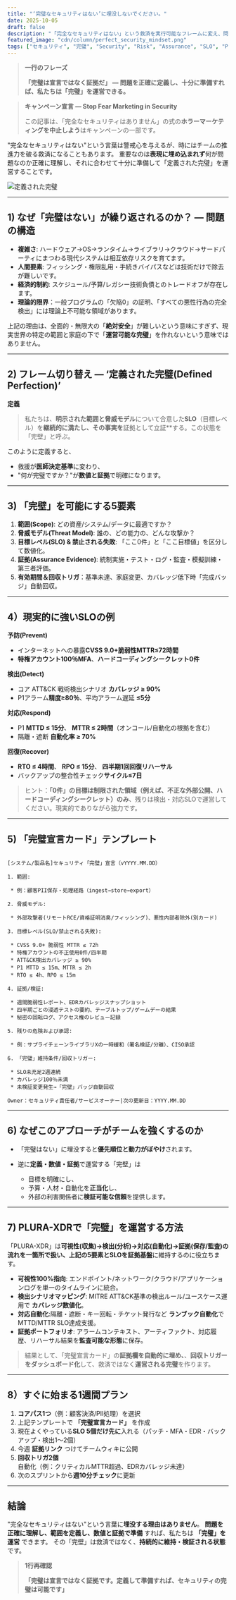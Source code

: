 ```yaml
---
title: "‘完璧なセキュリティはない’に埋没しないでください。"
date: 2025-10-05
draft: false
description: "「完全なセキュリティはない」という救済を実行可能なフレームに変え、問題を正確に定義・準備して範囲内の「完壁」を運営する方法を整理します。"
featured_image: "cdn/column/perfect_security_mindset.png"
tags: ["セキュリティ", "完璧", "Security", "Risk", "Assurance", "SLO", "PLURA-XDR"]
---
```


> **一行のフレーズ**
> 
> **「完璧は宣言ではなく証拠だ」 — 問題を正確に定義し、十分に準備すれば、私たちは「完璧」を運営できる。**

> **キャンペーン宣言 — Stop Fear Marketing in Security**
> 
> この記事は、「完全なセキュリティはありません」の式の**ホラーマーケティングを中止しよう**はキャンペーンの一部です。

"完全なセキュリティはない"という言葉は警戒心を与えるが、時にはチームの推進力を破る救済になることもあります。
重要なのは**表現に埋め込まれず**何が問題なのか正確に理解し、それに合わせて十分に準備して「定義された完璧」を運営することです。

![定義された完璧](https://blog.plura.io/cdn/column/perfect_security_mindset.png)

<!--more-->

---

## 1) なぜ「完璧はない」が繰り返されるのか？ — 問題の構造

* **複雑さ**: ハードウェア→OS→ランタイム→ライブラリ→クラウド→サードパーティにまつわる現代システムは相互依存リスクを育てます。
* **人間要素**: フィッシング・権限乱用・手続きバイパスなどは技術だけで除去が難しいです。
* **経済的制約**: スケジュール/予算/レガシー技術負債とのトレードオフが存在します。
* **理論的限界**：一般プログラムの「欠陥0」の証明、「すべての悪性行為の完全検出」には理論上不可能な領域があります。

上記の理由は、全面的・無限大の「**絶対安全**」が難しいという意味にすぎず、現実世界の特定の範囲と家庭の下で「**運営可能な完璧**」を作れないという意味ではありません。

---

## 2) フレーム切り替え — ‘定義された完璧(Defined Perfection)’

**定義**

> 私たちは、**明示された範囲と脅威モデル**について合意した**SLO**（目標レベル）を**継続的に満たし、その事実を**証拠として立証**する。この状態を「完壁」と呼ぶ。

このように定義すると、

* 救援が**医師決定基準**に変わり、
* "何が完璧ですか？"が**数値と証拠**で明確になります。

---

## 3) 「完壁」を可能にする5要素

1. **範囲(Scope)**: どの資産/システム/データに最適ですか？
2. **脅威モデル(Threat Model)**: 誰の、どの能力の、どんな攻撃か？
3. **目標レベル(SLO) & 禁止される失敗**: 「ここ0件」と「ここ目標値」を区分して数値化。
4. **証拠(Assurance Evidence)**: 統制実施・テスト・ログ・監査・模擬訓練・第三者評価。
5. **有効期間＆回収トリガ**：基準未達、家庭変更、カバレッジ低下時「完成バッジ」自動回収。

---

## 4）現実的に強いSLOの例

**予防(Prevent)**

* インターネットへの暴露**CVSS 9.0+脆弱性MTTR≤72時間**
* **特権アカウント100％MFA**、**ハードコーディングシークレット0件**

**検出(Detect)**

* コア ATT&CK 戦術検出シナリオ **カバレッジ ≥ 90%**
* P1アラーム**精度≥80％**、平均アラーム遅延 **≤5分**

**対応(Respond)**

* P1 **MTTD ≤ 15分**、 **MTTR ≤ 2時間**（オンコール/自動化の根拠を含む）
* 隔離・遮断 **自動化率 ≥ 70%**

**回復(Recover)**

* **RTO ≤ 4時間**、 **RPO ≤ 15分**、 **四半期1回回復リハーサル**
* バックアップの整合性チェック**サイクル≤7日**

> ヒント：**「0件」の目標は制限された領域（例えば、不正な外部公開、ハードコーディングシークレット）のみ**、残りは検出・対応SLOで運営してください。現実的でありながら強力です。

---

## 5) 「完璧宣言カード」テンプレート

```

[システム/製品名]セキュリティ「完璧」宣言（vYYYY.MM.DD）

1. 範囲:

 * 例：顧客PII保存・処理経路（ingest→store→export）

2. 脅威モデル:

 * 外部攻撃者(リモートRCE/資格証明消臭/フィッシング)、悪性内部者除外(別カード)

3. 目標レベル(SLO/禁止される失敗):

 * CVSS 9.0+ 脆弱性 MTTR ≤ 72h
 * 特権アカウントの不正使用0件/四半期
 * ATT&CK検出カバレッジ ≥ 90%
 * P1 MTTD ≤ 15m、MTTR ≤ 2h
 * RTO ≤ 4h、RPO ≤ 15m

4. 証拠/検証:

 * 週間脆弱性レポート、EDRカバレッジスナップショット
 * 四半期ごとの浸透テストの要約、テーブルトップ/ゲームデーの結果
 * 秘密の回転ログ、アクセス権のレビュー記録

5. 残りの危険および承認:

 * 例：サプライチェーンライブラリXの一時緩和（署名検証/分離）、CISO承認

6. 「完璧」維持条件/回収トリガー:

 * SLO未充足2週連続
 * カバレッジ100％未満
 * 未検証変更発生→「完壁」バッジ自動回収

Owner：セキュリティ責任者/サービスオーナー|次の更新日：YYYY.MM.DD

```

---

## 6) なぜこのアプローチがチームを強くするのか

* 「完璧はない」に埋没すると**優先順位と動力がぼやけ**されます。
* 逆に**定義・数値・証拠**で運営する「完壁」は

  * 目標を明確にし、
  * 予算・人材・自動化を**正当化**し、
  * 外部の利害関係者に**検証可能な信頼**を提供します。

---

## 7) PLURA-XDRで「完璧」を運営する方法

「PLURA-XDR」は**可視性(収集)→検出(分析)→対応(自動化)→証拠(保存/監査)**の流れを一箇所で扱い、上記の5要素とSLOを**証拠基盤**に維持するのに役立ちます。

* **可視性100%指向**: エンドポイント/ネットワーク/クラウド/アプリケーションログを単一のタイムラインに統合。
* **検出シナリオマッピング**: MITRE ATT&CK基準の検出ルール/ユースケース運用で **カバレッジ数値化**。
* **対応自動化**:隔離・遮断・キー回転・チケット発行など **ランブック自動化**でMTTD/MTTR SLO達成支援。
* **証拠ポートフォリオ**: アラームコンテキスト、アーティファクト、対応履歴、リハーサル結果を**監査可能な形態**に保存。

>結果として、「完璧宣言カード」の**証拠欄を自動的に埋め、**、**回収トリガーをダッシュ​​ボード化**して、救済ではなく**運営される完璧**を作ります。

---

## 8）すぐに始まる1週間プラン

1. **コアパス1つ**（例：顧客決済/PII処理）を選択
2. 上記テンプレートで **「完璧宣言カード」** を作成
3. 現在よくやっている**SLO 5個だけ先に**入れる（パッチ・MFA・EDR・バックアップ・検出1～2個）
4. 今週 **証拠リンク** つけてチームウィキに公開
5. **回収トリガ2個**自動化（例：クリティカルMTTR超過、EDRカバレッジ未達）
6. 次のスプリントから**週10分チェック**に更新

---

## 結論

"完全なセキュリティはない"という言葉に**埋没する理由はありません**。
**問題を正確に理解し、範囲を定義し、数値と証拠で準備** すれば、私たちは **「完璧」を運営** できます。
その「完壁」は救済ではなく、**持続的に維持・検証される状態**です。

> **1行再確認**
> 
> **「完璧は宣言ではなく証拠です。定義して準備すれば、セキュリティの完璧は可能です」**
